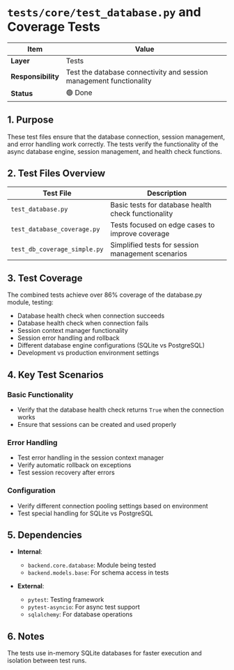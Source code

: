# `tests/core/test_database.py` and Coverage Tests

| Item | Value |
|------|-------|
| **Layer** | Tests |
| **Responsibility** | Test the database connectivity and session management functionality |
| **Status** | 🟢 Done |

## 1. Purpose  
These test files ensure that the database connection, session management, and error handling work correctly. The tests verify the functionality of the async database engine, session management, and health check functions.

## 2. Test Files Overview

| Test File | Description |
|-----------|-------------|
| `test_database.py` | Basic tests for database health check functionality |
| `test_database_coverage.py` | Tests focused on edge cases to improve coverage |
| `test_db_coverage_simple.py` | Simplified tests for session management scenarios |

## 3. Test Coverage

The combined tests achieve over 86% coverage of the database.py module, testing:

- Database health check when connection succeeds
- Database health check when connection fails
- Session context manager functionality
- Session error handling and rollback
- Different database engine configurations (SQLite vs PostgreSQL)
- Development vs production environment settings

## 4. Key Test Scenarios

### Basic Functionality
- Verify that the database health check returns `True` when the connection works
- Ensure that sessions can be created and used properly

### Error Handling
- Test error handling in the session context manager
- Verify automatic rollback on exceptions
- Test session recovery after errors

### Configuration
- Verify different connection pooling settings based on environment
- Test special handling for SQLite vs PostgreSQL

## 5. Dependencies  

- **Internal**:
  - `backend.core.database`: Module being tested
  - `backend.models.base`: For schema access in tests
  
- **External**:
  - `pytest`: Testing framework
  - `pytest-asyncio`: For async test support
  - `sqlalchemy`: For database operations

## 6. Notes
The tests use in-memory SQLite databases for faster execution and isolation between test runs.
